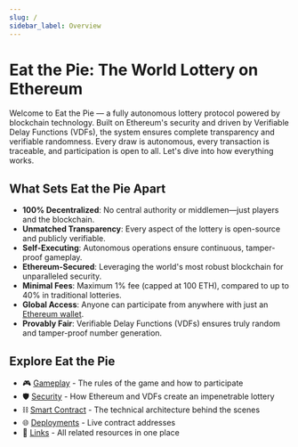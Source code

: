 ```yaml
---
slug: /
sidebar_label: Overview
---
```


# Eat the Pie: The World Lottery on Ethereum

Welcome to Eat the Pie — a fully autonomous lottery protocol powered by blockchain technology. Built on Ethereum's security and driven by Verifiable Delay Functions (VDFs), the system ensures complete transparency and verifiable randomness. Every draw is autonomous, every transaction is traceable, and participation is open to all. Let's dive into how everything works.

## What Sets Eat the Pie Apart

- **100% Decentralized**: No central authority or middlemen—just players and the blockchain.
- **Unmatched Transparency**: Every aspect of the lottery is open-source and publicly verifiable.
- **Self-Executing**: Autonomous operations ensure continuous, tamper-proof gameplay.
- **Ethereum-Secured**: Leveraging the world's most robust blockchain for unparalleled security.
- **Minimal Fees**: Maximum 1% fee (capped at 100 ETH), compared to up to 40% in traditional lotteries.
- **Global Access**: Anyone can participate from anywhere with just an [Ethereum wallet](https://ethereum.org/en/wallets/).
- **Provably Fair**: Verifiable Delay Functions (VDFs) ensures truly random and tamper-proof number generation.

## Explore Eat the Pie

- 🎮 [Gameplay](gameplay/rules.md) - The rules of the game and how to participate
- 🛡️ [Security](security/drawing-numbers.md) - How Ethereum and VDFs create an impenetrable lottery
- ⛓️ [Smart Contract](smart-contract-modules.md) - The technical architecture behind the scenes
- 🌐 [Deployments](deployments.md) - Live contract addresses
- 🔗 [Links](links.md) - All related resources in one place
